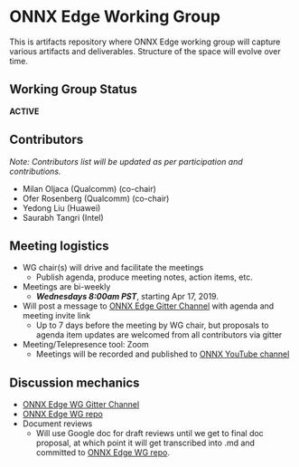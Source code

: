 # ONNX Edge Working Group

This is artifacts repository where ONNX Edge working group will capture various artifacts and deliverables. 
Structure of the space will evolve over time. 

## Working Group Status
**ACTIVE**

## Contributors
*Note: Contributors list will be updated as per participation and contributions.*
* Milan Oljaca (Qualcomm) (co-chair)
* Ofer Rosenberg (Qualcomm) (co-chair)
* Yedong Liu (Huawei)
* Saurabh Tangri (Intel)

## Meeting logistics
* WG chair(s) will drive and facilitate the meetings
  * Publish agenda, produce meeting notes, action items, etc.
* Meetings are bi-weekly
  * ***Wednesdays 8:00am PST***, starting Apr 17, 2019.
* Will post a message to [ONNX Edge Gitter Channel](https://gitter.im/onnx/edge) with agenda and meeting invite link
  * Up to 7 days before the meeting by WG chair, but proposals to agenda item updates are welcomed from all contributors via gitter
* Meeting/Telepresence tool: Zoom
  * Meetings will be recorded and published to [ONNX YouTube channel](https://www.youtube.com/channel/UCIg4Cceqra3rtJEC5LPTdtw)

## Discussion mechanics
* [ONNX Edge WG Gitter Channel](https://gitter.im/onnx/edge)
* [ONNX Edge WG repo](https://github.com/onnx/working-groups/edge)
* Document reviews
  * Will use Google doc for draft reviews until we get to final doc proposal, at which point it will get transcribed into .md and committed to [ONNX Edge WG repo](https://github.com/onnx/working-groups/edge).



